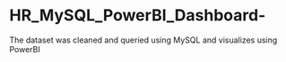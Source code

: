 # HR_MySQL_PowerBI_Dashboard-
The dataset was cleaned and queried using MySQL and visualizes using PowerBI
